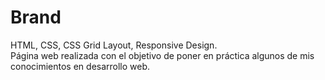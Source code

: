 # Brand
HTML, CSS, CSS Grid Layout, Responsive Design.
<br>
Página web realizada con el objetivo de poner en práctica algunos de mis conocimientos en desarrollo web.
